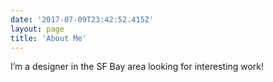 ```yaml
---
date: '2017-07-09T23:42:52.415Z'
layout: page
title: 'About Me'
---
```

I’m a designer in the SF Bay area looking for interesting work!